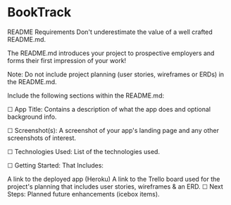 
# BookTrack


README Requirements
Don't underestimate the value of a well crafted README.md.

The README.md introduces your project to prospective employers and forms their first impression of your work!

Note: Do not include project planning (user stories, wireframes or ERDs) in the README.md.

Include the following sections within the README.md:

☐ App Title: Contains a description of what the app does and optional background info.

☐ Screenshot(s): A screenshot of your app's landing page and any other screenshots of interest.

☐ Technologies Used: List of the technologies used.

☐ Getting Started: That Includes:

A link to the deployed app (Heroku)
A link to the Trello board used for the project's planning that includes user stories, wireframes & an ERD.
☐ Next Steps: Planned future enhancements (icebox items).
